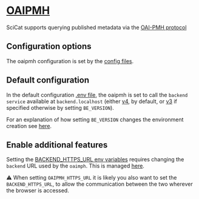 # [OAIPMH](https://github.com/SciCatProject/oai-provider-service)

SciCat supports querying published metadata via the [OAI-PMH protocol](https://www.openarchives.org/pmh/)

## Configuration options

The oaipmh configuration is set by the [config files](./config/).

## Default configuration

In the default configuration [.env file](./config/.env), the oaipmh is set to call the `backend service` available at `backend.localhost` (either [v4](../backend/services/v4/), by default, or [v3](../backend/services/v3/) if specified otherwise by setting `BE_VERSION`).

For an explanation of how setting `BE_VERSION` changes the environment creation see [here](../../README.md#docker-compose-profiles-and-env-variables-configuration-options).

## Enable additional features

Setting the [BACKEND_HTTPS_URL env variables](./config/.env) requires changing the `backend` URL used by the `oaimph`. This is managed [here](./config/.env).

:warning: When setting `OAIPMH_HTTPS_URL` it is likely you also want to set the `BACKEND_HTTPS_URL`, to allow the communication between the two wherever the browser is accessed.
